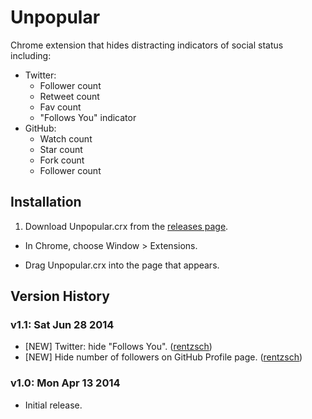Unpopular
=========

Chrome extension that hides distracting indicators of social status including:

- Twitter:
	- Follower count
	- Retweet count
	- Fav count
	- "Follows You" indicator
- GitHub:
	- Watch count
	- Star count
	- Fork count
	- Follower count

Installation
------------

1. Download Unpopular.crx from the [releases page](https://github.com/rentzsch/unpopular/releases).

- In Chrome, choose Window > Extensions.

- Drag Unpopular.crx into the page that appears.

Version History
---------------

### v1.1: Sat Jun 28 2014

- [NEW] Twitter: hide "Follows You". ([rentzsch](https://github.com/rentzsch/unpopular/commit/554933a30193d3ca519dff933bc3d58d5be479cd))
- [NEW] Hide number of followers on GitHub Profile page. ([rentzsch](https://github.com/rentzsch/unpopular/commit/ebfe6a3b29bc85b5f40e269007cf1786b315f42e))

### v1.0: Mon Apr 13 2014

- Initial release.